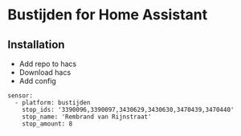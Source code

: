 # Bustijden for Home Assistant

## Installation

- Add repo to hacs
- Download hacs
- Add config

```
sensor:
  - platform: bustijden
    stop_ids: '3390096,3390097,3430629,3430630,3470439,3470440'
    stop_name: 'Rembrand van Rijnstraat'
    stop_amount: 8
```
